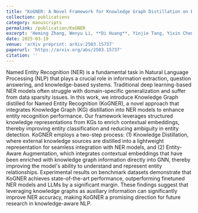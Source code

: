 ```yaml
---
title: "KoGNER: A Novel Framework for Knowledge Graph Distillation on Biomedical Named Entity Recognition"
collection: publications
category: manuscripts
permalink: /publication/KoGNER
excerpt: 'Heming Zhang, Wenyu Li, **Di Huang**, Yinjie Tang, Yixin Chen, Philip Payne, Fuhai Li'
date: 2025-03-19
venue: 'arXiv preprint: arXiv:2503.15737'
paperurl: 'https://arxiv.org/abs/2503.15737'
citation: ''
---
```

Named Entity Recognition (NER) is a fundamental task in Natural Language Processing (NLP) that plays a crucial role in information extraction, question answering, and knowledge-based systems. Traditional deep learning-based NER models often struggle with domain-specific generalization and suffer from data sparsity issues. In this work, we introduce Knowledge Graph distilled for Named Entity Recognition (KoGNER), a novel approach that integrates Knowledge Graph (KG) distillation into NER models to enhance entity recognition performance. Our framework leverages structured knowledge representations from KGs to enrich contextual embeddings, thereby improving entity classification and reducing ambiguity in entity detection. KoGNER employs a two-step process: (1) Knowledge Distillation, where external knowledge sources are distilled into a lightweight representation for seamless integration with NER models, and (2) Entity-Aware Augmentation, which integrates contextual embeddings that have been enriched with knowledge graph information directly into GNN, thereby improving the model's ability to understand and represent entity relationships. Experimental results on benchmark datasets demonstrate that KoGNER achieves state-of-the-art performance, outperforming finetuned NER models and LLMs by a significant margin. These findings suggest that leveraging knowledge graphs as auxiliary information can significantly improve NER accuracy, making KoGNER a promising direction for future research in knowledge-aware NLP.